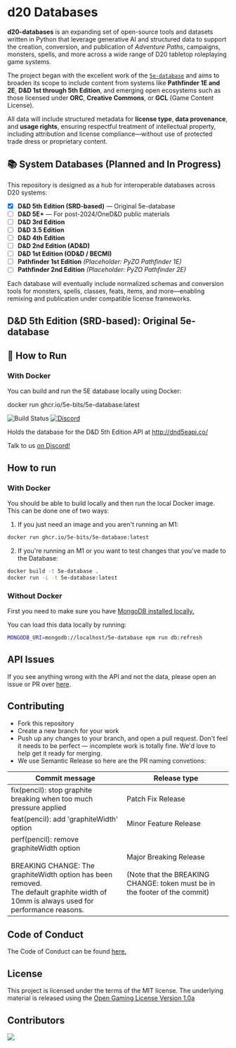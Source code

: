 # d20 Databases

**d20-databases** is an expanding set of open-source tools and datasets written in Python that leverage generative AI and structured data to support the creation, conversion, and publication of *Adventure Paths*, campaigns, monsters, spells, and more across a wide range of D20 tabletop roleplaying game systems.

The project began with the excellent work of the [`5e-database`](https://github.com/bagelbits/5e-database) and aims to broaden its scope to include content from systems like **Pathfinder 1E and 2E**, **D&D 1st through 5th Edition**, and emerging open ecosystems such as those licensed under **ORC**, **Creative Commons**, or **GCL** (Game Content License).  

All data will include structured metadata for **license type**, **data provenance**, and **usage rights**, ensuring respectful treatment of intellectual property, including attribution and license compliance—without use of protected trade dress or proprietary content.

## 📚 System Databases (Planned and In Progress)

This repository is designed as a hub for interoperable databases across D20 systems:

- [x] **D&D 5th Edition (SRD-based)** — Original 5e-database  
- [ ] **D&D 5E+** — For post-2024/OneD&D public materials  
- [ ] **D&D 3rd Edition**  
- [ ] **D&D 3.5 Edition**  
- [ ] **D&D 4th Edition**  
- [ ] **D&D 2nd Edition (AD&D)**  
- [ ] **D&D 1st Edition (OD&D / BECMI)**  
- [ ] **Pathfinder 1st Edition** *(Placeholder: PyZO Pathfinder 1E)*  
- [ ] **Pathfinder 2nd Edition** *(Placeholder: PyZO Pathfinder 2E)*  

Each database will eventually include normalized schemas and conversion tools for monsters, spells, classes, feats, items, and more—enabling remixing and publication under compatible license frameworks.

## D&D 5th Edition (SRD-based): Original 5e-database  

## 🚀 How to Run

### With Docker

You can build and run the 5E database locally using Docker:

docker run ghcr.io/5e-bits/5e-database:latest

![Build Status](https://github.com/bagelbits/5e-database/workflows/5e%20Database%20CI/badge.svg?branch=main)
[![Discord](https://img.shields.io/discord/656547667601653787)](https://discord.gg/TQuYTv7)

Holds the database for the D&D 5th Edition API at http://dnd5eapi.co/

Talk to us [on Discord!](https://discord.gg/TQuYTv7)

## How to run

### With Docker

You should be able to build locally and then run the local Docker image. This can be done one of two ways:

1. If you just need an image and you aren't running an M1:

```bash
docker run ghcr.io/5e-bits/5e-database:latest
```

2. If you're running an M1 or you want to test changes that you've made to the Database:

```bash
docker build -t 5e-database .
docker run -i -t 5e-database:latest
```

### Without Docker

First you need to make sure you have [MongoDB installed locally.](https://docs.mongodb.com/manual/installation/)

You can load this data locally by running:

```bash
MONGODB_URI=mongodb://localhost/5e-database npm run db:refresh
```

## API Issues

If you see anything wrong with the API and not the data, please open an issue or PR over [here](https://github.com/bagelbits/5e-srd-api).

## Contributing

* Fork this repository
* Create a new branch for your work
* Push up any changes to your branch, and open a pull request. Don't feel it needs to be perfect — incomplete work is totally fine. We'd love to help get it ready for merging.
* We use Semantic Release so here are the PR naming convetions:

| Commit message                                                                                                                                                                             | Release type                                                                                             |
| ------------------------------------------------------------------------------------------------------------------------------------------------------------------------------------------ | -------------------------------------------------------------------------------------------------------- |
| fix(pencil): stop graphite breaking when too much pressure applied                                                                                                                         | Patch Fix Release                                                                                        |
| feat(pencil): add 'graphiteWidth' option                                                                                                                                                   | Minor Feature Release                                                                                    |
| perf(pencil): remove graphiteWidth option<br><br>BREAKING CHANGE: The graphiteWidth option has been removed.<br>The default graphite width of 10mm is always used for performance reasons. | Major Breaking Release<br><br>(Note that the BREAKING CHANGE: token must be in the footer of the commit) |

## Code of Conduct

The Code of Conduct can be found [here.](https://github.com/5e-bits/5e-database/wiki/Code-of-Conduct)

## License

This project is licensed under the terms of the MIT license. The underlying material
is released using the [Open Gaming License Version 1.0a](https://www.wizards.com/default.asp?x=d20/oglfaq/20040123f)

## Contributors

<a href="https://github.com/5e-bits/5e-database/graphs/contributors">
  <img src="https://contrib.rocks/image?repo=5e-bits/5e-database" />
</a>
